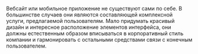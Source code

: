 Вебсайт или мобильное приложение не существуют сами по себе. В большинстве 
случаев они являются составляющей комплексной услуги, предлагаемой пользователям. 
Мало придумать красивый дизайн и интересное расположение элементов интерфейса, 
они должны естественным образом вписываться в корпоративный стиль компании и 
гармонировать с остальными средствами связи с конечным пользователем.
